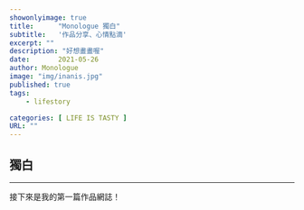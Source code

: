 ```yaml
---
showonlyimage: true
title:      "Monologue 獨白"
subtitle:   '作品分享、心情點滴'
excerpt: ""
description: "好想畫畫喔"
date:       2021-05-26
author: Monologue    
image: "img/inanis.jpg"
published: true 
tags:
    - lifestory

categories: [ LIFE IS TASTY ]
URL: ""
---
```


## 獨白
---

接下來是我的第一篇作品網誌！

<!--more-->
